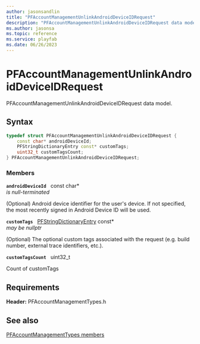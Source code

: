 ```yaml
---
author: jasonsandlin
title: "PFAccountManagementUnlinkAndroidDeviceIDRequest"
description: "PFAccountManagementUnlinkAndroidDeviceIDRequest data model."
ms.author: jasonsa
ms.topic: reference
ms.service: playfab
ms.date: 06/26/2023
---
```


# PFAccountManagementUnlinkAndroidDeviceIDRequest  

PFAccountManagementUnlinkAndroidDeviceIDRequest data model.  

## Syntax  
  
```cpp
typedef struct PFAccountManagementUnlinkAndroidDeviceIDRequest {  
    const char* androidDeviceId;  
    PFStringDictionaryEntry const* customTags;  
    uint32_t customTagsCount;  
} PFAccountManagementUnlinkAndroidDeviceIDRequest;  
```
  
### Members  
  
**`androidDeviceId`** &nbsp; const char*  
*is null-terminated*  
  
(Optional) Android device identifier for the user's device. If not specified, the most recently signed in Android Device ID will be used.
  
**`customTags`** &nbsp; [PFStringDictionaryEntry](../../pftypes/structs/pfstringdictionaryentry.md) const*  
*may be nullptr*  
  
(Optional) The optional custom tags associated with the request (e.g. build number, external trace identifiers, etc.).
  
**`customTagsCount`** &nbsp; uint32_t  
  
Count of customTags
  
  
## Requirements  
  
**Header:** PFAccountManagementTypes.h
  
## See also  
[PFAccountManagementTypes members](../pfaccountmanagementtypes_members.md)  

  
  
